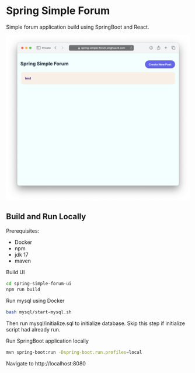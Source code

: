 # Spring Simple Forum
Simple forum application build using SpringBoot and React.

![Screenshot - MainPage](screenshots/MainPage.png)

## Build and Run Locally
Prerequisites:
* Docker
* npm
* jdk 17
* maven

Build UI
```bash
cd spring-simple-forum-ui
npm run build
```

Run mysql using Docker
```bash
bash mysql/start-mysql.sh
```

Then run mysql/initialize.sql to initialize database. Skip this step if initialize script had already run.

Run SpringBoot application locally
```bash
mvn spring-boot:run -Dspring-boot.run.profiles=local
```

Navigate to http://localhost:8080

